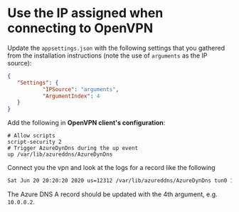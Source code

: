 # Use the IP assigned when connecting to OpenVPN

Update the `appsettings.json` with the following settings that you gathered from the installation instructions (note the use of `arguments` as the IP source):

```json
{
   "Settings": {
           "IPSource": "arguments",
           "ArgumentIndex": 4
   }
}
```

Add the following in **OpenVPN client's configuration**:

``` config
# Allow scripts
script-security 2
# Trigger AzureDynDns during the up event
up /var/lib/azureddns/AzureDynDns
```

Connect you the vpn and look at the logs for a record like the following

```bash
Sat Jun 20 20:20:20 2020 us=12312 /var/lib/azureddns/AzureDynDns tun0 1500 1551 10.0.0.2 255.255.255.0 init
```

The Azure DNS A record should be updated with the 4th argument, e.g. `10.0.0.2`.
